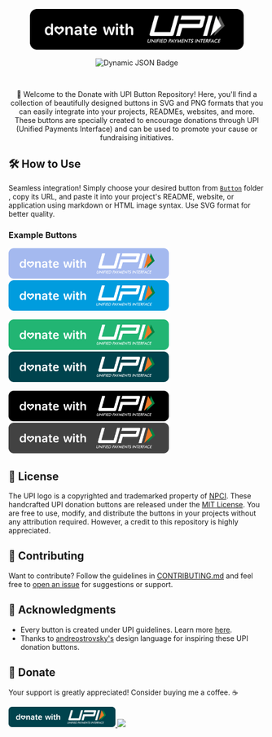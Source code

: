<p align="center">
  <img src="https://github.com/TakiShiwa/donate-with-upi/blob/main/Button/SVG/UPI-black-02.svg" height="80" alt="Donate with UPI" />
</p>

<p align="center">
<img alt="Dynamic JSON Badge" src="https://img.shields.io/badge/dynamic/json?url=https%3A%2F%2Fraw.githubusercontent.com%2FTakiShiwa%2Fdonate-with-upi%2Fmain%2Ffile_count.json&query=%24.file_count&style=for-the-badge&label=No.%20of%20Buttons&labelColor=24273a&color=c6a0f6">
</p>
  
&nbsp;
  
<p align="center">
🙏
Welcome to the Donate with UPI Button Repository! Here, you'll find a collection of beautifully designed buttons in SVG and PNG formats that you can easily integrate into your projects, READMEs, websites, and more. These buttons are specially created to encourage donations through UPI (Unified Payments Interface) and can be used to promote your cause or fundraising initiatives.
</p>

## 🛠️ How to Use 

Seamless integration! Simply choose your desired button from [`Button`](https://github.com/TakiShiwa/donate-with-upi/edit/main/Button) folder , copy its URL, and paste it into your project's README, website, or application using markdown or HTML image syntax. Use SVG format for better quality.

### Example Buttons
<p align="center:">
  <img src="https://github.com/TakiShiwa/donate-with-upi/blob/main/Button/SVG/UPI-light-blue-01.svg" height="60" alt="Button Preview" />
  <img src="https://github.com/TakiShiwa/donate-with-upi/blob/main/Button/SVG/UPI-blue-01.svg" height="60" alt="Button Preview" />
</p>
<p align="center:">
  <img src="https://github.com/TakiShiwa/donate-with-upi/blob/main/Button/SVG/UPI-green-01.svg" height="60" alt="Button Preview" />
  <img src="https://github.com/TakiShiwa/donate-with-upi/blob/main/Button/SVG/UPI-teal-01.svg" height="60" alt="Button Preview" />
</p>
<p align="center:">
  <img src="https://github.com/TakiShiwa/donate-with-upi/blob/main/Button/SVG/UPI-black-01.svg" height="60" alt="Button Preview" />
  <img src="https://github.com/TakiShiwa/donate-with-upi/blob/main/Button/SVG/UPI-grey-01.svg" height="60" alt="Button Preview" />
</p>

## 📝 License 

The UPI logo is a copyrighted and trademarked property of [NPCI](https://www.npci.org.in/). These handcrafted UPI donation buttons are released under the [MIT License](LICENSE). You are free to use, modify, and distribute the buttons in your projects without any attribution required. However, a credit to this repository is highly appreciated.

## 🤝 Contributing 

Want to contribute? Follow the guidelines in [CONTRIBUTING.md](CONTRIBUTING.md) and feel free to [open an issue](https://github.com/TakiShiwa/donate-with-upi/issues) for suggestions or support. 

## 🙏 Acknowledgments 

- Every button is created under UPI guidelines. Learn more [here](https://www.bhimupi.org.in/sites/default/files/BHIM%20UPI%20Guidelines.pdf).
- Thanks to [andreostrovsky's](https://github.com/andreostrovsky/donate-with-paypal/tree/master) design language for inspiring these UPI donation buttons.

## 💖 Donate 

Your support is greatly appreciated! Consider buying me a coffee. ☕

<a href="https://github.com/TakiShiwa/Themes/assets/137756384/02a87419-84ec-4ea8-a910-20f92e19259a">
  <img src="https://github.com/TakiShiwa/donate-with-upi/blob/main/Button/SVG/UPI-teal-01.svg" height="40">
</a>
<a href="https://paypal.me/TakiShiwa/"><img src="https://github.com/andreostrovsky/donate-with-paypal/blob/master/blue.svg" height="40"></a> 
